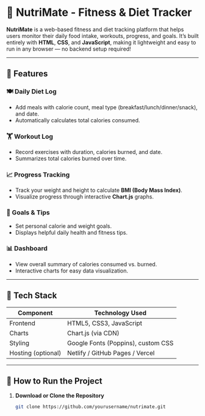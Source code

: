 # 🥗 NutriMate - Fitness & Diet Tracker

**NutriMate** is a web-based fitness and diet tracking platform that helps users monitor their daily food intake, workouts, progress, and goals. It’s built entirely with **HTML**, **CSS**, and **JavaScript**, making it lightweight and easy to run in any browser — no backend setup required!

---

## 🌟 Features

### 🍽 Daily Diet Log
- Add meals with calorie count, meal type (breakfast/lunch/dinner/snack), and date.
- Automatically calculates total calories consumed.

### 🏋️ Workout Log
- Record exercises with duration, calories burned, and date.
- Summarizes total calories burned over time.

### 📈 Progress Tracking
- Track your weight and height to calculate **BMI (Body Mass Index)**.
- Visualize progress through interactive **Chart.js** graphs.

### 🎯 Goals & Tips
- Set personal calorie and weight goals.
- Displays helpful daily health and fitness tips.

### 📊 Dashboard
- View overall summary of calories consumed vs. burned.
- Interactive charts for easy data visualization.

---

## 🧩 Tech Stack

| Component | Technology Used |
|------------|-----------------|
| Frontend | HTML5, CSS3, JavaScript |
| Charts | Chart.js (via CDN) |
| Styling | Google Fonts (Poppins), custom CSS |
| Hosting (optional) | Netlify / GitHub Pages / Vercel |

---

## 🚀 How to Run the Project

1. **Download or Clone the Repository**
   ```bash
   git clone https://github.com/yourusername/nutrimate.git
